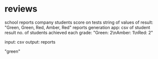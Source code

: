 # reviews
school reports company
students score on tests
string of values of result: "Green, Green, Red, Amber, Red"
reports generation app: csv of student result
no. of students achieved each grade: "Green: 2\nAmber: 1\nRed: 2"

input: csv
output: reports

"green"